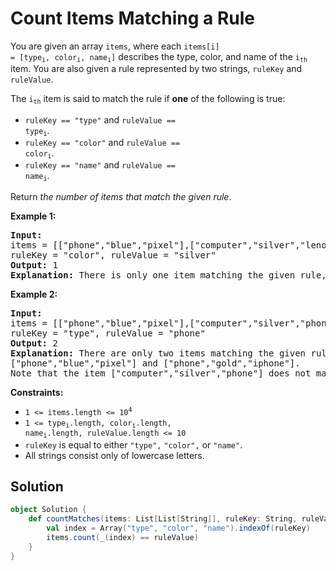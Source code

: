 # Count Items Matching a Rule

You are given an array `items`, where each <code>items[i] =
[type<sub>i</sub>, color<sub>i</sub>, name<sub>i</sub>]</code> describes
the type, color, and name of the <code>i<sub>th</sub></code> item. You
are also given a rule represented by two strings, `ruleKey` and
`ruleValue`.

The <code>i<sub>th</sub></code> item is said to match the rule if
**one** of the following is true:

* `ruleKey == "type"` and <code>ruleValue == type<sub>i</sub></code>.
* `ruleKey == "color"` and <code>ruleValue == color<sub>i</sub></code>.
* `ruleKey == "name"` and <code>ruleValue == name<sub>i</sub></code>.

Return _the number of items that match the given rule_.

**Example 1:**
<pre>
<b>Input:</b>
items = [["phone","blue","pixel"],["computer","silver","lenovo"],["phone","gold","iphone"]],
ruleKey = "color", ruleValue = "silver"
<b>Output:</b> 1
<b>Explanation:</b> There is only one item matching the given rule, which is ["computer","silver","lenovo"].
</pre>

**Example 2:**
<pre>
<b>Input:</b>
items = [["phone","blue","pixel"],["computer","silver","phone"],["phone","gold","iphone"]],
ruleKey = "type", ruleValue = "phone"
<b>Output:</b> 2
<b>Explanation:</b> There are only two items matching the given rule, which are
["phone","blue","pixel"] and ["phone","gold","iphone"].
Note that the item ["computer","silver","phone"] does not match.
</pre>

**Constraints:**

* <code>1 <= items.length <= 10<sup>4</sup></code>
* <code>1 <= type<sub>i</sub>.length, color<sub>i</sub>.length, name<sub>i</sub>.length, ruleValue.length <= 10</code>
* `ruleKey` is equal to either `"type",` `"color",` or `"name"`.
* All strings consist only of lowercase letters.

## Solution

```scala
object Solution {
    def countMatches(items: List[List[String]], ruleKey: String, ruleValue: String): Int = {
        val index = Array("type", "color", "name").indexOf(ruleKey)
        items.count(_(index) == ruleValue)
    }
}
```
